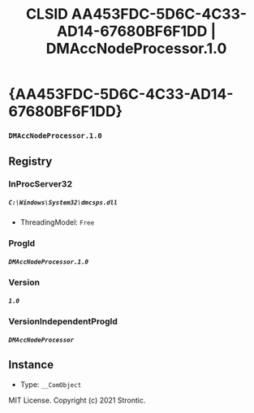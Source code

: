 ﻿---
title: "CLSID AA453FDC-5D6C-4C33-AD14-67680BF6F1DD | DMAccNodeProcessor.1.0"
excerpt: What is COM-Object CLSID AA453FDC-5D6C-4C33-AD14-67680BF6F1DD?
---

# {AA453FDC-5D6C-4C33-AD14-67680BF6F1DD}

### `DMAccNodeProcessor.1.0`

## Registry


### InProcServer32

##### `C:\Windows\System32\dmcsps.dll`
* ThreadingModel: `Free`

### ProgId

##### `DMAccNodeProcessor.1.0`

### Version

##### `1.0`

### VersionIndependentProgId

##### `DMAccNodeProcessor`

## Instance

* Type: `__ComObject`

MIT License. Copyright (c) 2021 Strontic.


